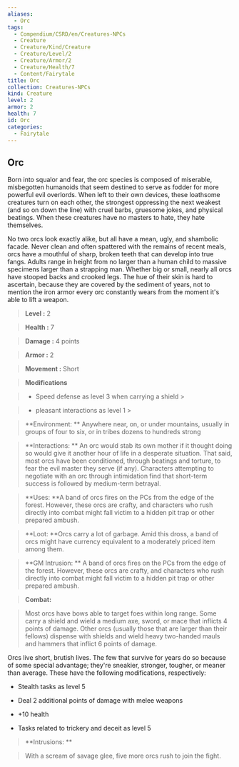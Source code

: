 ```yaml
---
aliases:
  - Orc
tags:
  - Compendium/CSRD/en/Creatures-NPCs
  - Creature
  - Creature/Kind/Creature
  - Creature/Level/2
  - Creature/Armor/2
  - Creature/Health/7
  - Content/Fairytale
title: Orc
collection: Creatures-NPCs
kind: Creature
level: 2
armor: 2
health: 7
id: Orc
categories:
  - Fairytale
---
```

## Orc    
Born into squalor and fear, the orc species is composed of miserable, misbegotten humanoids that seem destined to serve as fodder for more powerful evil overlords. When left to their own devices, these loathsome creatures turn on each other, the strongest oppressing the next weakest (and so on down the line) with cruel barbs, gruesome jokes, and physical beatings. When these creatures have no masters to hate, they hate themselves.  
No two orcs look exactly alike, but all have a mean, ugly, and shambolic facade. Never clean and often spattered with the remains of recent meals, orcs have a mouthful of sharp, broken teeth that can develop into true fangs. Adults range in height from no larger than a human child to massive specimens larger than a strapping man. Whether big or small, nearly all orcs have stooped backs and crooked legs. The hue of their skin is hard to ascertain, because they are covered by the sediment of years, not to mention the iron armor every orc constantly wears from the moment it's able to lift a weapon.    
  
    
> **Level :** 2    
> **Health :** 7    
> **Damage :** 4 points    
> **Armor :** 2    
> **Movement :** Short    
> **Modifications**    
>- Speed defense as level 3 when carrying a shield >  
>    
>- pleasant interactions as level 1 >  
>    
> **Environment: ** Anywhere near, on, or under mountains, usually in groups of four to six, or in tribes dozens to hundreds strong    
> **Interactions: ** An orc would stab its own mother if it thought doing so would give it another hour of life in a desperate situation. That said, most orcs have been conditioned, through beatings and torture, to fear the evil master they serve (if any). Characters attempting to negotiate with an orc through intimidation find that short-term success is followed by medium-term betrayal.    
> **Uses: **A band of orcs fires on the PCs from the edge of the forest. However, these orcs are crafty, and characters who rush directly into combat might fall victim to a hidden pit trap or other prepared ambush.    
> **Loot: **Orcs carry a lot of garbage. Amid this dross, a band of orcs might have currency equivalent to a moderately priced item among them.    
> **GM Intrusion: ** A band of orcs fires on the PCs from the edge of the forest. However, these orcs are crafty, and characters who rush directly into combat might fall victim to a hidden pit trap or other prepared ambush.    
  
> **Combat:**   
> Most orcs have bows able to target foes within long range. Some carry a shield and wield a medium axe, sword, or mace that inflicts 4 points of damage. Other orcs (usually those that are larger than their fellows) dispense with shields and wield heavy two-handed mauls and hammers that inflict 6 points of damage.  
Orcs live short, brutish lives. The few that survive for years do so because of some special advantage; they're sneakier, stronger, tougher, or meaner than average. These have the following modifications, respectively:  
* Stealth tasks as level 5  
* Deal 2 additional points of damage with melee weapons  
* +10 health  
* Tasks related to trickery and deceit as level 5    
    
  
> **Intrusions: **   
> With a scream of savage glee, five more orcs rush to join the fight.    
